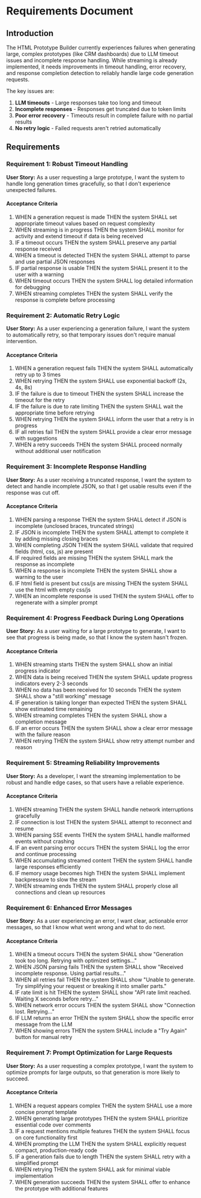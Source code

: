 # Requirements Document

## Introduction

The HTML Prototype Builder currently experiences failures when generating large, complex prototypes (like CRM dashboards) due to LLM timeout issues and incomplete response handling. While streaming is already implemented, it needs improvements in timeout handling, error recovery, and response completion detection to reliably handle large code generation requests.

The key issues are:
1. **LLM timeouts** - Large responses take too long and timeout
2. **Incomplete responses** - Responses get truncated due to token limits
3. **Poor error recovery** - Timeouts result in complete failure with no partial results
4. **No retry logic** - Failed requests aren't retried automatically

## Requirements

### Requirement 1: Robust Timeout Handling

**User Story:** As a user requesting a large prototype, I want the system to handle long generation times gracefully, so that I don't experience unexpected failures.

#### Acceptance Criteria

1. WHEN a generation request is made THEN the system SHALL set appropriate timeout values based on request complexity
2. WHEN streaming is in progress THEN the system SHALL monitor for activity and extend timeout if data is being received
3. IF a timeout occurs THEN the system SHALL preserve any partial response received
4. WHEN a timeout is detected THEN the system SHALL attempt to parse and use partial JSON responses
5. IF partial response is usable THEN the system SHALL present it to the user with a warning
6. WHEN timeout occurs THEN the system SHALL log detailed information for debugging
7. WHEN streaming completes THEN the system SHALL verify the response is complete before processing

### Requirement 2: Automatic Retry Logic

**User Story:** As a user experiencing a generation failure, I want the system to automatically retry, so that temporary issues don't require manual intervention.

#### Acceptance Criteria

1. WHEN a generation request fails THEN the system SHALL automatically retry up to 3 times
2. WHEN retrying THEN the system SHALL use exponential backoff (2s, 4s, 8s)
3. IF the failure is due to timeout THEN the system SHALL increase the timeout for the retry
4. IF the failure is due to rate limiting THEN the system SHALL wait the appropriate time before retrying
5. WHEN retrying THEN the system SHALL inform the user that a retry is in progress
6. IF all retries fail THEN the system SHALL provide a clear error message with suggestions
7. WHEN a retry succeeds THEN the system SHALL proceed normally without additional user notification

### Requirement 3: Incomplete Response Handling

**User Story:** As a user receiving a truncated response, I want the system to detect and handle incomplete JSON, so that I get usable results even if the response was cut off.

#### Acceptance Criteria

1. WHEN parsing a response THEN the system SHALL detect if JSON is incomplete (unclosed braces, truncated strings)
2. IF JSON is incomplete THEN the system SHALL attempt to complete it by adding missing closing braces
3. WHEN completing JSON THEN the system SHALL validate that required fields (html, css, js) are present
4. IF required fields are missing THEN the system SHALL mark the response as incomplete
5. WHEN a response is incomplete THEN the system SHALL show a warning to the user
6. IF html field is present but css/js are missing THEN the system SHALL use the html with empty css/js
7. WHEN an incomplete response is used THEN the system SHALL offer to regenerate with a simpler prompt

### Requirement 4: Progress Feedback During Long Operations

**User Story:** As a user waiting for a large prototype to generate, I want to see that progress is being made, so that I know the system hasn't frozen.

#### Acceptance Criteria

1. WHEN streaming starts THEN the system SHALL show an initial progress indicator
2. WHEN data is being received THEN the system SHALL update progress indicators every 2-3 seconds
3. WHEN no data has been received for 10 seconds THEN the system SHALL show a "still working" message
4. IF generation is taking longer than expected THEN the system SHALL show estimated time remaining
5. WHEN streaming completes THEN the system SHALL show a completion message
6. IF an error occurs THEN the system SHALL show a clear error message with the failure reason
7. WHEN retrying THEN the system SHALL show retry attempt number and reason

### Requirement 5: Streaming Reliability Improvements

**User Story:** As a developer, I want the streaming implementation to be robust and handle edge cases, so that users have a reliable experience.

#### Acceptance Criteria

1. WHEN streaming THEN the system SHALL handle network interruptions gracefully
2. IF connection is lost THEN the system SHALL attempt to reconnect and resume
3. WHEN parsing SSE events THEN the system SHALL handle malformed events without crashing
4. IF an event parsing error occurs THEN the system SHALL log the error and continue processing
5. WHEN accumulating streamed content THEN the system SHALL handle large responses efficiently
6. IF memory usage becomes high THEN the system SHALL implement backpressure to slow the stream
7. WHEN streaming ends THEN the system SHALL properly close all connections and clean up resources

### Requirement 6: Enhanced Error Messages

**User Story:** As a user experiencing an error, I want clear, actionable error messages, so that I know what went wrong and what to do next.

#### Acceptance Criteria

1. WHEN a timeout occurs THEN the system SHALL show "Generation took too long. Retrying with optimized settings..."
2. WHEN JSON parsing fails THEN the system SHALL show "Received incomplete response. Using partial results..."
3. WHEN all retries fail THEN the system SHALL show "Unable to generate. Try simplifying your request or breaking it into smaller parts."
4. IF rate limit is hit THEN the system SHALL show "API rate limit reached. Waiting X seconds before retry..."
5. WHEN network error occurs THEN the system SHALL show "Connection lost. Retrying..."
6. IF LLM returns an error THEN the system SHALL show the specific error message from the LLM
7. WHEN showing errors THEN the system SHALL include a "Try Again" button for manual retry

### Requirement 7: Prompt Optimization for Large Requests

**User Story:** As a user requesting a complex prototype, I want the system to optimize prompts for large outputs, so that generation is more likely to succeed.

#### Acceptance Criteria

1. WHEN a request appears complex THEN the system SHALL use a more concise prompt template
2. WHEN generating large prototypes THEN the system SHALL prioritize essential code over comments
3. IF a request mentions multiple features THEN the system SHALL focus on core functionality first
4. WHEN prompting the LLM THEN the system SHALL explicitly request compact, production-ready code
5. IF a generation fails due to length THEN the system SHALL retry with a simplified prompt
6. WHEN retrying THEN the system SHALL ask for minimal viable implementation
7. WHEN generation succeeds THEN the system SHALL offer to enhance the prototype with additional features
